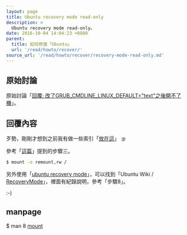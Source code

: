 ```yaml
---
layout: page
title: Ubuntu recovery mode read-only
description: >
  Ubuntu recovery mode read-only。
date: 2016-10-04 14:04:23 +0800  
parent:
  title: 如何修復「Ubuntu」
  url: '/read/howto/recover/'
source_url: '/read/howto/recover/recovery-mode-read-only.md' 
---
```



## 原始討論

原始討論「[回覆: 改了GRUB_CMDLINE_LINUX_DEFAULT="text"之後開不了機](https://www.ubuntu-tw.org/modules/newbb/viewtopic.php?post_id=355060#forumpost355060)」。


## 回覆內容

歹勢，剛剛才想到之前我有做一些索引「[放在這](https://www.ubuntu-tw.org/modules/newbb/viewtopic.php?post_id=333548#forumpost333548)」 :p

參考「[這篇](https://www.ubuntu-tw.org/modules/newbb/viewtopic.php?post_id=310770#forumpost310770)」提到的步驟三。

``` sh
$ mount -o remount,rw /
```

另外使用「[ubuntu recovery mode](https://www.google.com.tw/#q=ubuntu+recovery+mode)」，可以找到「Ubuntu Wiki / [RecoveryMode](https://wiki.ubuntu.com/RecoveryMode)」，裡面有紀錄說明，參考「步驟8」。

:-)

## manpage

$ man 8 [mount](http://manpages.ubuntu.com/manpages/xenial/en/man8/mount.8.html)
